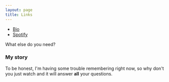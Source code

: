 ```yaml
---
layout: page
title: Links
---
```

 
- [Bio](https://linkr.bio/tdfm)
- [Spotify](https://open.spotify.com/playlist/6S1PFxAnGnnZs2fqehUR8e?si=A6M10DDjRHKjNFBAbLEw8Q)


What else do you need?

### My story

To be honest, I'm having some trouble remembering right now, so why don't you just watch  and it will answer **all** your questions.
